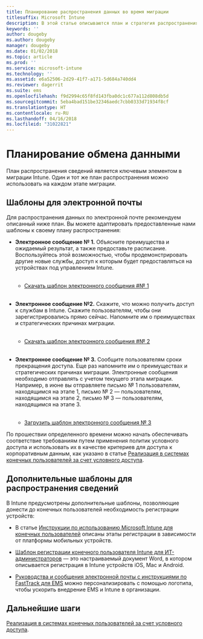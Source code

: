 ```yaml
---
title: Планирование распространения данных во время миграции
titlesuffix: Microsoft Intune
description: В этой статье описываются план и стратегия распространения данных во время миграции в Microsoft Intune.
keywords: ''
author: dougeby
ms.author: dougeby
manager: dougeby
ms.date: 01/02/2018
ms.topic: article
ms.prod: ''
ms.service: microsoft-intune
ms.technology: ''
ms.assetid: e6a52506-2d29-41f7-a171-5d684a740dd4
ms.reviewer: dagerrit
ms.suite: ems
ms.openlocfilehash: f9d2994c65f8fd143fba0dc1c677a112d808db5d
ms.sourcegitcommit: 5eba4bad151be32346aedc7cbb0333d71934f8cf
ms.translationtype: HT
ms.contentlocale: ru-RU
ms.lasthandoff: 04/16/2018
ms.locfileid: "31022821"
---
```

# <a name="plan-communications"></a>Планирование обмена данными

План распространения сведений является ключевым элементом в миграции Intune. Один и тот же план распространения можно использовать на каждом этапе миграции.

## <a name="email-templates"></a>Шаблоны для электронной почты

Для распространения данных по электронной почте рекомендуем описанный ниже план. Вы можете адаптировать предоставленные нами шаблоны к своему плану распространения:

-   **Электронное сообщение № 1.** Объясните преимущества и ожидаемый результат, а также предоставьте расписание. Воспользуйтесь этой возможностью, чтобы продемонстрировать другие новые службы, доступ к которым будет предоставляться на устройствах под управлением Intune.<br/><br/>


    -   [Скачать шаблон электронного сообщения \#№ 1](https://gallery.technet.microsoft.com/Intune-migration-guide-end-e3209b35)
<br></br>

-   **Электронное сообщение №2.** Скажите, что можно получить доступ к службам в Intune. Скажите пользователям, чтобы они зарегистрировались прямо сейчас. Напомните им о преимуществах и стратегических причинах миграции.<br/><br/>


    -   [Скачать шаблон электронного сообщения \#№ 2](https://gallery.technet.microsoft.com/Intune-migration-guide-end-a9d25eb5)
<br></br>

-   **Электронное сообщение № 3.** Сообщите пользователям сроки прекращения доступа. Еще раз напомните им о преимуществах и стратегических причинах миграции. Электронные сообщения необходимо отправлять с учетом текущего этапа миграции. Например, в июне вы отправляете письмо № 1 пользователям, находящимся на этапе 1, письмо № 2 — пользователям, находящимся на этапе 2, письмо № 3 — пользователям, находящимся на этапе 3.<br/><br/>

    -   [Загрузить шаблон электронного сообщения № 3](https://gallery.technet.microsoft.com/Intune-migration-guide-end-831521b5)

По прошествии определенного времени можно начать обеспечивать соответствие требованиям путем применения политик условного доступа и использовать их в качестве критериев для доступа к корпоративным данным, как указано в статье [Реализация в системах конечных пользователей за счет условного доступа](migration-guide-drive-adoption.md).

## <a name="additional-communication-templates"></a>Дополнительные шаблоны для распространения сведений

В Intune предусмотрены дополнительные шаблоны, позволяющие донести до конечных пользователей необходимость регистрации устройств:

-   В статье [Инструкции по использованию Microsoft Intune для конечных пользователей](end-user-educate.md) описаны этапы регистрации в зависимости от платформы мобильных устройств.

-   [Шаблон регистрации конечного пользователя Intune для ИТ-администраторов](https://gallery.technet.microsoft.com/End-user-Intune-enrollment-55dfd64a) — это настраиваемый документ Word, в котором описывается регистрация в Intune устройств iOS, Mac и Android.

-   [Руководства и сообщения электронной почты с инструкциями по FastTrack для EMS](https://gallery.technet.microsoft.com/FastTrack-for-EMS-How-To-f170da4c) можно персонализировать с помощью логотипа, чтобы ускорить внедрение EMS и Intune в организации.

## <a name="next-steps"></a>Дальнейшие шаги

[Реализация в системах конечных пользователей за счет условного доступа](migration-guide-drive-adoption.md).
